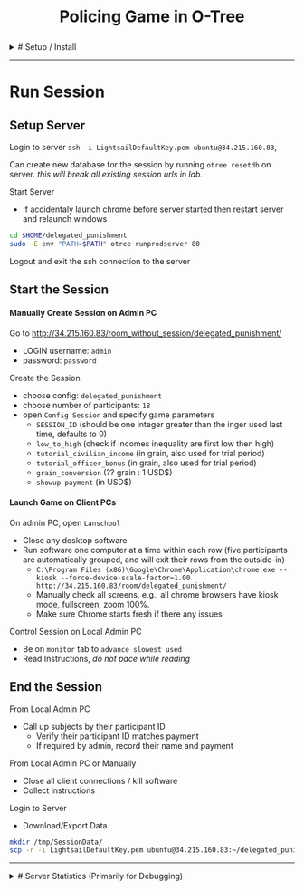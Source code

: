 # <p align=center> Policing Game in O-Tree </p>

<!--
<img src="https://github.com/Jadamso/TerritoryR/blob/master/Pictures/TerritoryScreenshot2.png"  align="center" width="1000" height="500">
-->



  




<details>
  <summary># Setup / Install</summary>
      
  ### Setup O-Tree Server on AWS

  To setup an AWS server, see
  https://github.com/Jadamso/ClusterInstall/blob/master/README_AWS.md#amazon-setup

  To setup Otree, see
  https://github.com/Jadamso/ClusterInstall/blob/master/README_AWS.md#o-tree-server-setup


  ### Install latest release of delegated_punishment
  Login to server `ssh -i LightsailDefaultKey.pem ubuntu@34.215.160.83`

  To initially install
  ```bash
  cd $HOME
  git clone https://github.com/yelsew414/delegated_punishment.git
  cd $HOME/delegated_punishment
  pip3 install -r requirements.txt
  ```

  To update to the latest version
  ```bash
  cd $HOME
  git pull https://github.com/yelsew414/delegated_punishment.git
  ```
  <!-- --- -->

  <!-- 
  ## Pre-Session Setup
  ## Create Players and Passwords (including admin) ? 
  ## Setup Game Parameters (Treatments)?
  -->

  ### Session Types
  <!-- ------------------------------------------------ -->

  | **Inequality:** |**High->Low**|**Low->High**|
  |-----------------|-------------|-------------|
  | **B=0**         | Treatment_1 | Treatment_4 |
  | **B=10**        | Treatment_2 | Treatment_5 |
  | **B=30**        | Treatment_3 | Treatment_6 |

  <!-- ------------------------------------------------ -->

</details>

---
# Run Session


## Setup Server

Login to server `ssh -i LightsailDefaultKey.pem ubuntu@34.215.160.83`, 

Can create new database for the session by running `otree resetdb` on server.
*this will break all existing session urls in lab.*


Start Server
 * If accidentaly launch chrome before server started then restart server and relaunch windows



```bash
cd $HOME/delegated_punishment
sudo -E env "PATH=$PATH" otree runprodserver 80
```
<!--##
RUN SERVER IN BACKGROUND OR TMUX SESSION??
-->

Logout and exit the ssh connection to the server

## Start the Session

#### Manually Create Session on Admin PC

Go to http://34.215.160.83/room_without_session/delegated_punishment/
  * LOGIN username: `admin`
  * password: `password`

Create the Session
  * choose config: `delegated_punishment`
  * choose number of participants: `18`
  * open `Config Session` and specify game parameters
    * `SESSION_ID` (should be one integer greater than the inger used last time, defaults to 0)
    * `low_to_high` (check if incomes inequality are first low then high)
    * `tutorial_civilian_income` (in grain, also used for trial period)
    * `tutorial_officer_bonus` (in grain, also used for trial period)
    * `grain_conversion` (?? grain : 1 USD$)
    * `showup payment` (in USD$)


#### Launch Game on Client PCs

On admin PC, open `Lanschool`

* Close any desktop software
* Run software one computer at a time within each row (five participants are automatically grouped, and will exit their rows from the outside-in)
  * `C:\Program Files (x86)\Google\Chrome\Application\chrome.exe --kiosk --force-device-scale-factor=1.00 http://34.215.160.83/room/delegated_punishment/`
  * Manually check all screens, e.g., all chrome browsers have kiosk mode, fullscreen, zoom 100%.
  * Make sure Chrome starts fresh if there any issues


Control Session on Local Admin PC
 * Be on `monitor` tab to `advance slowest used`
 * Read Instructions, *do not pace while reading*


## End the Session

From Local Admin PC
 * Call up subjects by their participant ID
   * Verify their participant ID matches payment
   * If required by admin, record their name and payment
  
From Local Admin PC or Manually
 * Close all client connections / kill software
 * Collect instructions

Login to Server
 * Download/Export Data

```bash
mkdir /tmp/SessionData/
scp -r -i LightsailDefaultKey.pem ubuntu@34.215.160.83:~/delegated_punishment/data/* /tmp/SessionData/
```

---
<details>
  <summary># Server Statistics (Primarily for Debugging)</summary>

    To start recording statistics for 90 mins (every 10 seconds, for 540 times)
    ```bash
    SERVERLOG=$HOME/delegated_punishment/logs/SERVERLOG"_$(date "+%d%m%Y_%H%M%S".log)"
    sar -o $SERVERLOG 10 540 >/dev/null 2>&1 &
    ```

    Create analyze mem-usage statistics
    ```bash
    sar -r -f SERVERLOG_03032020_093004.log | sed \$d > mem_summary.log
    ## Note %memused includes cached memory
    ## to generate cpu stats, use `sar -u`
    ## to generate other stats, use `man sar`
    ```
    Open R in current directory 
    <!-- `R -e "#code here" `-->
    ```R
    DF <- read.table("mem_summary.log", skip=2, header=T)
    DF$Time <- as.POSIXct( paste0( format(Sys.time(), "%d-%m-%y"), DF[,1] ) )
    DF$MemTot <- DF$kbmemused / (DF$X.memused/100)
    DF$MemUsed <- ((DF$MemTot - DF$kbavail) / DF$MemTot)*100
    plot(MemUsed ~Time , DF, type="l", ylab="% Mem Used")
    q(save="no")'
    ```
    Manually Download `Rplots.pdf`

    <!-- ## Other Statistics
    ```    
        ## top -bd 1  | grep 'MiB Mem' 
        ## `cat /proc/meminfo | grep Active: | sed 's/Active: //g'` 
        ##  echo "$(date '+%Y-%m-%d %H:%M:%S') $(free -m | grep Mem: | sed 's/Mem://g')"
        ##  echo "$(date '+%Y-%m-%d %H:%M:%S') $(free -m | grep Mem | awk '{print (1-$7/$2) * 100.0}')"
    ```
    To stop recording statistics, `ctrl+C` 
    -->


    <!-- ## Other Statistics
        If CloudWatch (see https://docs.aws.amazon.com/AWSEC2/latest/UserGuide/mon-scripts.html) is is setup, then edit the crontab file `crontab -e` with
        ```
        ## Post Server Metrics Every 5 Minutes
         */5 * * * * ~/aws-scripts-mon/mon-put-instance-data.pl --mem-util --disk-space-util --disk-path=/ --from-cron 
        ```
        and open the CloudWatch console at https://console.aws.amazon.com/cloudwatch/
    -->
</details>

